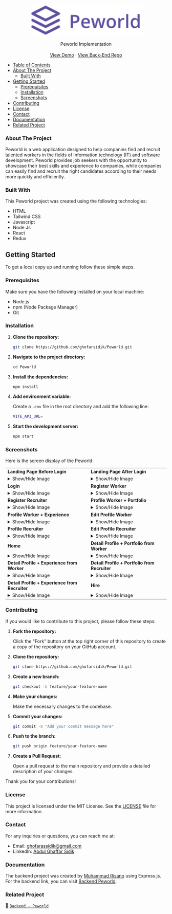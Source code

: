 <br />
  <div align="center">
    <a href="https://github.com/ghofarsidik/Peworld">
      <img src="https://github.com/ghofarsidik/Peworld/blob/65f3d7f14e2bc24f66753f9b14f50830ce7c0f2c/src/components/images/logo/logo.png" width="350"/>
  </a>

  <p align="center">
    Peworld Implementation
    <br />
    <br />
   <a href="https://peword-ags.netlify.app/" target="_blank">View Demo</a>
    ·
    <a href="https://github.com/ghofarsidik/Be_Peworld.git" target="_blank">View Back-End Repo</a>
  </p>
  </div>

- [Table of Contents](#table-of-contents)
- [About The Project](#about-the-project)
  - [Built With](#built-with)
- [Getting Started](#getting-started)
  - [Prerequisites](#prerequisites)
  - [Installation](#installation)
  - [Screenshots](#screenshots)
- [Contributing](#contributing)
- [License](#license)
- [Contact](#contact)
- [Documentation](#documentation)
- [Related Project](#related-project)

### About The Project

Peworld is a web application designed to help companies find and recruit talented workers in the fields of information technology (IT) and software development. Peworld provides job seekers with the opportunity to showcase their best skills and experience to companies, while companies can easily find and recruit the right candidates according to their needs more quickly and efficiently.

### Built With

This Peworld project was created using the following technologies:

- HTML
- Tailwind CSS
- Javascript 
- Node Js
- React
- Redux

## Getting Started

To get a local copy up and running follow these simple steps.

### Prerequisites

Make sure you have the following installed on your local machine:

- Node.js
- npm (Node Package Manager)
- Git

### Installation

1. **Clone the repository:**

   ```sh
   git clone https://github.com/ghofarsidik/Peworld.git
   ```

2. **Navigate to the project directory:**

   ```sh
   cd Peworld
   ```

3. **Install the dependencies:**

   ```sh
   npm install
   ```

4. **Add environment variable:**

   Create a `.env` file in the root directory and add the following line:

   ```sh
   VITE_API_URL=
   ```

5. **Start the development server:**

   ```sh
   npm start
   ```



### Screenshots

Here is the screen display of the Peworld:

<table>
  <tr>
    <td><strong>Landing Page Before Login</strong></td>
    <td><strong>Landing Page After Login</strong></td>
  </tr>
  <tr>
    <td>
      <details>
        <summary>Show/Hide Image</summary>
        <br>
        <img src="https://github.com/ghofarsidik/Peworld/blob/0c0ccdfe1eef842c81062ed8a3a3c531ce88a84f/src/components/images/screenshot/Landing%20Page%20before%20Login.png" alt="Landing Page Before Login">
      </details>
    </td>
    <td>
      <details>
        <summary>Show/Hide Image</summary>
        <br>
        <img src="https://github.com/ghofarsidik/Peworld/blob/0c0ccdfe1eef842c81062ed8a3a3c531ce88a84f/src/components/images/screenshot/landing%20Page%20After%20login.png" alt="Landing Page After Login">
      </details>
    </td>
  </tr>
  <tr>
    <td><strong>Login</strong></td>
    <td><strong>Register Worker</strong></td>
  </tr>
  <tr>
    <td>
      <details>
        <summary>Show/Hide Image</summary>
        <br>
        <img src="https://github.com/ghofarsidik/Peworld/blob/0c0ccdfe1eef842c81062ed8a3a3c531ce88a84f/src/components/images/screenshot/Login.png" alt="Login">
      </details>
    </td>
    <td>
      <details>
        <summary>Show/Hide Image</summary>
        <br>
        <img src="https://github.com/ghofarsidik/Peworld/blob/0c0ccdfe1eef842c81062ed8a3a3c531ce88a84f/src/components/images/screenshot/Register%20Worker.png" alt="Register Worker">
      </details>
    </td>
  </tr>
  <tr>
    <td><strong>Register Recruiter</strong></td>
    <td><strong>Profile Worker + Portfolio</strong></td>
  </tr>
  <tr>
    <td>
      <details>
        <summary>Show/Hide Image</summary>
        <br>
        <img src="https://github.com/ghofarsidik/Peworld/blob/0c0ccdfe1eef842c81062ed8a3a3c531ce88a84f/src/components/images/screenshot/Register%20Recruiter.png" alt="Register Recruiter">
      </details>
    </td>
    <td>
      <details>
        <summary>Show/Hide Image</summary>
        <br>
        <img src="https://github.com/ghofarsidik/Peworld/blob/0c0ccdfe1eef842c81062ed8a3a3c531ce88a84f/src/components/images/screenshot/profile%20worker%20%2B%20portofolio.png" alt="Profile Worker + Portfolio">
      </details>
    </td>
  </tr>
  <tr>
    <td><strong>Profile Worker + Experience</strong></td>
    <td><strong>Edit Profile Worker</strong></td>
  </tr>
  <tr>
    <td>
      <details>
        <summary>Show/Hide Image</summary>
        <br>
        <img src="https://github.com/ghofarsidik/Peworld/blob/0c0ccdfe1eef842c81062ed8a3a3c531ce88a84f/src/components/images/screenshot/profile%20worker%20%2B%20experience.png" alt="Profile Worker + Experience">
      </details>
    </td>
    <td>
      <details>
        <summary>Show/Hide Image</summary>
        <br>
        <img src="https://github.com/ghofarsidik/Peworld/blob/0c0ccdfe1eef842c81062ed8a3a3c531ce88a84f/src/components/images/screenshot/edit%20profile%20worker.png" alt="Edit Profile Worker">
      </details>
    </td>
  </tr>
  <tr>
    <td><strong>Profile Recruiter</strong></td>
    <td><strong>Edit Profile Recruiter</strong></td>
  </tr>
  <tr>
    <td>
      <details>
        <summary>Show/Hide Image</summary>
        <br>
        <img src="https://github.com/ghofarsidik/Peworld/blob/0c0ccdfe1eef842c81062ed8a3a3c531ce88a84f/src/components/images/screenshot/profile%20recruiter.png" alt="Profile Recruiter">
      </details>
    </td>
    <td>
      <details>
        <summary>Show/Hide Image</summary>
        <br>
        <img src="https://github.com/ghofarsidik/Peworld/blob/0c0ccdfe1eef842c81062ed8a3a3c531ce88a84f/src/components/images/screenshot/edit%20profile%20recruiter.png" alt="Edit Profile Recruiter">
      </details>
    </td>
  </tr>
  <tr>
    <td><strong>Home</strong></td>
    <td><strong>Detail Profile + Portfolio from Worker</strong></td>
  </tr>
  <tr>
    <td>
      <details>
        <summary>Show/Hide Image</summary>
        <br>
        <img src="https://github.com/ghofarsidik/Peworld/blob/0c0ccdfe1eef842c81062ed8a3a3c531ce88a84f/src/components/images/screenshot/Home.png" alt="Home">
      </details>
    </td>
    <td>
      <details>
        <summary>Show/Hide Image</summary>
        <br>
        <img src="https://github.com/ghofarsidik/Peworld/blob/0c0ccdfe1eef842c81062ed8a3a3c531ce88a84f/src/components/images/screenshot/detail%20profile%20and%20portofolio%20from%20worker.png" alt="Detail Profile + Portfolio from Worker">
      </details>
    </td>
  </tr>
  <tr>
    <td><strong>Detail Profile + Experience from Worker</strong></td>
    <td><strong>Detail Profile + Portfolio from Recruiter</strong></td>
  </tr>
  <tr>
    <td>
      <details>
        <summary>Show/Hide Image</summary>
        <br>
        <img src="https://github.com/ghofarsidik/Peworld/blob/0c0ccdfe1eef842c81062ed8a3a3c531ce88a84f/src/components/images/screenshot/detail%20profile%20and%20experience%20from%20worker.png" alt="Detail Profile + Experience from Worker">
      </details>
    </td>
    <td>
      <details>
        <summary>Show/Hide Image</summary>
        <br>
        <img src="https://github.com/ghofarsidik/Peworld/blob/0c0ccdfe1eef842c81062ed8a3a3c531ce88a84f/src/components/images/screenshot/detail%20profile%20%2B%20portofolio%20from%20recruiter.png">
      </details>
    </td>
  </tr>
  <tr>
    <td><strong>Detail Profile + Experience from Recruiter</strong></td>
    <td><strong>Hire</strong></td>
  </tr>
  <tr>
    <td>
      <details>
        <summary>Show/Hide Image</summary>
        <br>
        <img src="https://github.com/ghofarsidik/Peworld/blob/0c0ccdfe1eef842c81062ed8a3a3c531ce88a84f/src/components/images/screenshot/detail%20profile%20%2B%20experience%20from%20recruiter.png">
      </details>
    </td>
    <td>
      <details>
        <summary>Show/Hide Image</summary>
        <br>
        <img src="https://github.com/ghofarsidik/Peworld/blob/0c0ccdfe1eef842c81062ed8a3a3c531ce88a84f/src/components/images/screenshot/hire.png" alt="Hire">
      </details>
    </td>
  </tr>
</table>

### Contributing

If you would like to contribute to this project, please follow these steps:

1. **Fork the repository:**

   Click the "Fork" button at the top right corner of this repository to create a copy of the repository on your GitHub account.

2. **Clone the repository:**

   ```sh
   git clone https://github.com/ghofarsidik/Peworld.git
   ```

3. **Create a new branch:**

   ```sh
   git checkout -b feature/your-feature-name
   ```

4. **Make your changes:**

   Make the necessary changes to the codebase.

5. **Commit your changes:**

   ```sh
   git commit -m "Add your commit message here"
   ```

6. **Push to the branch:**

   ```sh
   git push origin feature/your-feature-name
   ```

7. **Create a Pull Request:**

   Open a pull request to the main repository and provide a detailed description of your changes.

Thank you for your contributions!


### License

This project is licensed under the MIT License. See the [LICENSE](LICENSE) file for more information.


### Contact

For any inquiries or questions, you can reach me at:

- Email: [ghofarassidik@gmail.com](mailto:ghofarassidik@gmail.com)
- LinkedIn: [Abdul Ghaffar Sidik](https://www.linkedin.com/in/abdul-ghaffar-sidik/)


### Documentation

The backend project was created by [Muhammad Risano](https://github.com/muhammadrisano) using Express.js. For the backend link, you can visit [Backend Peworld](https://github.com/ghofarsidik/Be_Peworld).


### Related Project
:rocket: [`Backend - Peworld`](https://github.com/ghofarsidik/Be_Peworld)
